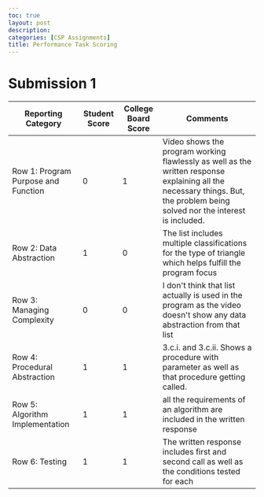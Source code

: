 ```yaml
---
toc: true
layout: post
description: 
categories: [CSP Assignments]
title: Performance Task Scoring
---
```


# Submission 1


| Reporting Category | Student Score | College Board Score | Comments |
| - | - | - | - |
| Row 1: Program Purpose and Function | 0 | 1 | Video shows the program working flawlessly as well as the written response explaining all the necessary things. But, the problem being solved nor the interest is included.|
| Row 2: Data Abstraction | 1 | 0 | The list includes multiple classifications for the type of triangle which helps fulfill the program focus |
| Row 3: Managing Complexity | 0 | 0 | I don't think that list actually is used in the program as the video doesn't show any data abstraction from that list |
| Row 4: Procedural Abstraction | 1 | 1 | 3.c.i. and 3.c.ii. Shows a procedure with parameter as well as that procedure getting called. |
| Row 5: Algorithm Implementation | 1 | 1 | all the requirements of an algorithm are included in the written response |
| Row 6: Testing | 1 | 1 | The written response includes first and second call as well as the conditions tested for each |